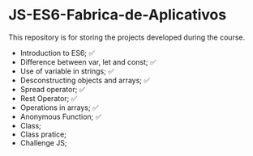 # JS-ES6-Fabrica-de-Aplicativos
This repository is for storing the projects developed during the course.
- Introduction to ES6; ✅
- Difference between var, let and const; ✅
- Use of variable in strings; ✅
- Desconstructing objects and arrays; ✅
- Spread operator; ✅
- Rest Operator; ✅
- Operations in arrays; ✅
- Anonymous Function; ✅
- Class;
- Class pratice;
- Challenge JS;
